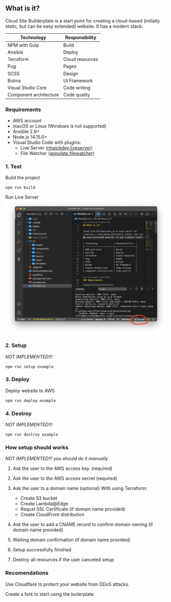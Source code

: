 ## What is it?

Cloud Site Builderplate is a start point for creating a cloud-based (initially static, but can be easy extended) website. It has a modern stack:

| Technology             | Responsibility  |
|------------------------|-----------------|
| NPM with Gulp          | Build           |
| Ansible                | Deploy          |
| Terraform              | Cloud resources |
| Pug                    | Pages           |
| SCSS                   | Design          |
| Bulma                  | UI Framework    |
| Visual Studio Core     | Code writing    |
| Component architecture | Code quality    |

### Requirements

* AWS account
* macOS or Linux (Windows is not supported)
* Ansible 2.9+
* Node.js 14.15.0+
* Visual Studio Code with plugins:
    * Live Server ([ritwickdey.liveserver](https://marketplace.visualstudio.com/items?itemName=ritwickdey.LiveServer))
    * File Watcher ([appulate.filewatcher](https://marketplace.visualstudio.com/items?itemName=appulate.filewatcher))

### 1. Test

Build the project

    npm run build

Run Live Server
![](/src/templates/how-to-go-live.png)

### 2. Setup

_NOT IMPLEMENTED!!!_

    npm run setup example

### 3. Deploy

Deploy website to AWS

    npm run deploy example

### 4. Destroy
_NOT IMPLEMENTED!!!_

    npm run destroy example

### How setup should works

_NOT IMPLEMENTED!!! you should do it manually_

1. Ask the user to the AWS access key. (required)

2. Ask the user to the AWS access secret (required)

3. Ask the user to a domain name (optional)
    With using Terraform:
    * Create S3 bucket
    * Create Lambda@Edge
    * Requst SSL Certificate (if domain name provided)
    * Create CloudFront distribution

4. Ask the user to add a CNAME record to confirm domain owning (if domain name provided)

5. Waiting domain confirmation (if domain name provided)

6. Setup successfully finished

7. Destroy all resources if the user canceled setup

### Recomendations

Use Cloudflare to protect your website from DDoS attacks.

Create a fork to start using the boilerplate.